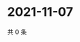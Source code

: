 # 2021-11-07

共 0 条

<!-- BEGIN WEIBO -->
<!-- 最后更新时间 Sun Nov 07 2021 07:08:35 GMT+0800 (China Standard Time) -->

<!-- END WEIBO -->
